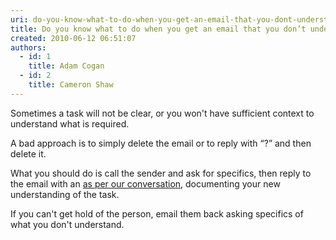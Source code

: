 ```yaml
---
uri: do-you-know-what-to-do-when-you-get-an-email-that-you-dont-understand
title: Do you know what to do when you get an email that you don’t understand?
created: 2010-06-12 06:51:07
authors:
  - id: 1
    title: Adam Cogan
  - id: 2
    title: Cameron Shaw
---
```





<span class='intro'> <p>Sometimes a task will not be clear, or you won't have sufficient context to understand what is required.</p>
<p>A bad approach is to simply delete the email or to&#160;reply with “?” and then delete it. </p> </span>

<p>​What you should do is call the sender and ask for specifics, then reply to the email with an <a href="/Pages/DoYouAlwaysSendAnAsPerOurConversationEmail.aspx">as per our conversation</a>, documenting your new understanding of the task.</p>
<p>If you can't get hold of the person, email them back asking specifics of what you don't understand.</p>


